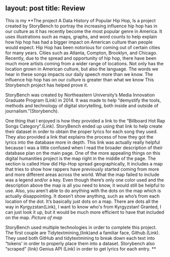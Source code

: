layout: post
title: Review
---

This is my **The project A Data History of Popular Hip Hop, Is a project created by StoryBench to portray the increasing influence hip hop has in our culture as it has recently become the most popular genre in America. It uses illustrations such as maps, graphs, and word counts to help explain how hip hop has had a bigger impact on American culture than people would expect. Hip Hop has been notorious for coming out of certain cities for many years. Cities such as Atlanta, Compton, Brooklyn, and Chicago. Recently, due to the spread and opportunity of hip hop, there have been much more artists coming from a wider range of locations. Not only has the location grown in American culture, but also the language. The words we hear in these songs impacts our daily speech more than we know. The influence hip hop has on our culture is greater than what we know This Storybench project has helped prove it. 

StoryBench was created by Northeastern University’s Media Innovation Graduate Program (Link) in 2014. It was made to help “demystify the tools, methods and technology of digital storytelling, both inside and outside of journalism.”(Storybench).

 One thing that I enjoyed is how they provided a link to the “Billboard Hot Rap Songs Category”.(Link). StoryBench  ended up using that link to help create their dataset in order to obtain the proper lyrics for each song they used. They also provided a link that explains the process of how they got the lyrics into the database more in depth. This link was actually really helpful because I was a little confused when I read the broader description of their database plan on the main page. One of the more appealing things on this digital humanities project is the map right in the middle of the page. The section is called How did Hip-Hop spread geographically, It includes a map that tries to show how rappers have previously started coming from more and more different areas across the world. What the map failed to include was a legend and/or a key. Even though there’s only one color used and the description above the map is all you need to know, it would still be helpful to use. Also, you aren’t able to do anything with the dots on the map which is actually disappointing. It doesn’t show anything, such as who’s from each location of the dot. It’s basically just dots on a map. There are dots all the way in Kyrgyzstan(Link), I want to know who's from Kyrgyzstan! Granted, I can just look it up, but it would be much more efficient to have that included on the map. 
*Picture of map*

StoryBench used multiple technologies in order to complete this project. The first couple are Tidytextmining,(link)and a familiar face, Github.(Link). They used both GitHub and tidytextmining to break down each text into “tokens’ in order to properly place them into a dataset. Storybench also “scraped” (link) Genius API (Link) in order to get lyrics for each entry. 
**
